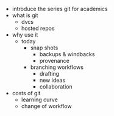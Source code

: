 - introduce the series git for academics
- what is git
  - dvcs
  - hosted repos
- why use it
  - today
    - snap shots
      - backups & windbacks
      - provenance
    - branching workflows
      - drafting
      - new ideas
      - collaboration
- costs of git
  - learning curve
  - change of workflow
